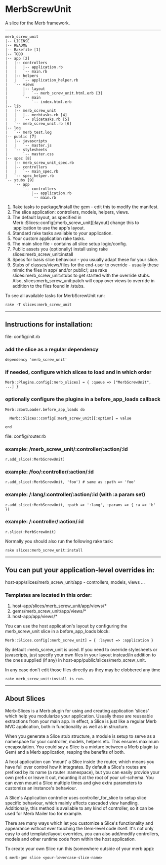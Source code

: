 # MerbScrewUnit

A slice for the Merb framework.

* * *

	merb_screw_unit
	|-- LICENSE
	|-- README
	|-- Rakefile [1]
	|-- TODO
	|-- app [2]
	|   |-- controllers
	|   |   |-- application.rb
	|   |   `-- main.rb
	|   |-- helpers
	|   |   `-- application_helper.rb
	|   `-- views
	|       |-- layout
	|       |   `-- merb_screw_unit.html.erb [3]
	|       `-- main
	|           `-- index.html.erb
	|-- lib
	|   |-- merb_screw_unit
	|   |   |-- merbtasks.rb [4]
	|   |   `-- slicetasks.rb [5]
	|   `-- merb_screw_unit.rb [6]
	|-- log
	|   `-- merb_test.log
	|-- public [7]
	|   |-- javascripts
	|   |   `-- master.js
	|   `-- stylesheets
	|       `-- master.css
	|-- spec [8]
	|   |-- merb_screw_unit_spec.rb
	|   |-- controllers
	|   |   `-- main_spec.rb
	|   `-- spec_helper.rb
	`-- stubs [9]
	    `-- app
	        `-- controllers
	            |-- application.rb
	            `-- main.rb


1. Rake tasks to package/install the gem - edit this to modify the manifest.
2. The slice application: controllers, models, helpers, views.
3. The default layout, as specified in Merb::Slices::config[:merb_screw_unit][:layout]
   change this to :application to use the app's layout.
4. Standard rake tasks available to your application.
5. Your custom application rake tasks.
6. The main slice file - contains all slice setup logic/config.
7. Public assets you (optionally) install using rake slices:merb\_screw\_unit:install
8. Specs for basis slice behaviour - you usually adapt these for your slice.
9. Stubs of classes/views/files for the end-user to override - usually these
   mimic the files in app/ and/or public/; use rake slices:merb\_screw\_unit:stubs to
   get started with the override stubs. Also, slices:merb\_screw\_unit:patch will
   copy over views to override in addition to the files found in /stubs.


To see all available tasks for MerbScrewUnit run:

	rake -T slices:merb_screw_unit

* * *

## Instructions for installation:

file: config/init.rb

### add the slice as a regular dependency


	dependency 'merb_screw_unit'


### if needed, configure which slices to load and in which order

	Merb::Plugins.config[:merb_slices] = { :queue => ["MerbScrewUnit", ...] }

### optionally configure the plugins in a before_app_loads callback

	Merb::BootLoader.before_app_loads do

	  Merb::Slices::config[:merb_screw_unit][:option] = value

	end

file: config/router.rb

### example: /merb\_screw\_unit/:controller/:action/:id

	r.add_slice(:MerbScrewUnit)

### example: /foo/:controller/:action/:id

	r.add_slice(:MerbScrewUnit, 'foo') # same as :path => 'foo'

### example: /:lang/:controller/:action/:id (with :a param set)

	r.add_slice(:MerbScrewUnit, :path => ':lang', :params => { :a => 'b' })

### example: /:controller/:action/:id

	r.slice(:MerbScrewUnit)

Normally you should also run the following rake task:

	rake slices:merb_screw_unit:install

* * *

## You can put your application-level overrides in:

host-app/slices/merb\_screw\_unit/app - controllers, models, views ...

### Templates are located in this order:

1. host-app/slices/merb\_screw\_unit/app/views/*
2. gems/merb\_screw\_unit/app/views/*
3. host-app/app/views/*

You can use the host application's layout by configuring the
merb\_screw\_unit slice in a before_app_loads block:

	Merb::Slices.config[:merb_screw_unit] = { :layout => :application }

By default :merb\_screw\_unit is used. If you need to override
stylesheets or javascripts, just specify your own files in your layout
instead/in addition to the ones supplied (if any) in
host-app/public/slices/merb\_screw\_unit.

In any case don't edit those files directly as they may be clobbered any time

	rake merb_screw_unit:install is run.

* * *

## About Slices

Merb-Slices is a Merb plugin for using and creating application 'slices' which
help you modularize your application. Usually these are reuseable extractions
from your main app. In effect, a Slice is just like a regular Merb MVC
application, both in functionality as well as in structure.

When you generate a Slice stub structure, a module is setup to serve as a
namespace for your controller, models, helpers etc. This ensures maximum
encapsulation. You could say a Slice is a mixture between a Merb plugin (a
Gem) and a Merb application, reaping the benefits of both.

A host application can 'mount' a Slice inside the router, which means you have
full over control how it integrates. By default a Slice's routes are prefixed
by its name (a router :namespace), but you can easily provide your own prefix
or leave it out, mounting it at the root of your url-schema. You can even
mount a Slice multiple times and give extra parameters to customize an
instance's behaviour.

A Slice's Application controller uses controller_for_slice to setup slice
specific behaviour, which mainly affects cascaded view handling. Additionaly,
this method is available to any kind of controller, so it can be used for
Merb Mailer too for example.

There are many ways which let you customize a Slice's functionality and
appearance without ever touching the Gem-level code itself. It's not only easy
to add template/layout overrides, you can also add/modify controllers, models
and other runtime code from within the host application.

To create your own Slice run this (somewhere outside of your merb app):

	$ merb-gen slice <your-lowercase-slice-name>